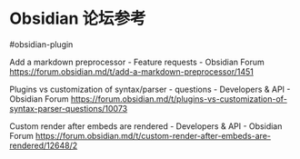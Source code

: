 # Obsidian 论坛参考

#obsidian-plugin 

Add a markdown preprocessor - Feature requests - Obsidian Forum
https://forum.obsidian.md/t/add-a-markdown-preprocessor/1451

Plugins vs customization of syntax/parser - questions - Developers & API - Obsidian Forum
https://forum.obsidian.md/t/plugins-vs-customization-of-syntax-parser-questions/10073

Custom render after embeds are rendered - Developers & API - Obsidian Forum
https://forum.obsidian.md/t/custom-render-after-embeds-are-rendered/12648/2
